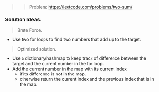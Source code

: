 > > Problem: https://leetcode.com/problems/two-sum/

### Solution Ideas.

> Brute Force.

- Use two for loops to find two numbers that add up to the target.

> Optimized solution.

- Use a dictionary/hashmap to keep track of difference between the target and the current number in the for loop.
- Add the current number in the map with its current index
  - if its difference is not in the map.
  - otherwise return the current index and the previous index that is in the map.

